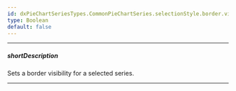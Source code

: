 ```yaml
---
id: dxPieChartSeriesTypes.CommonPieChartSeries.selectionStyle.border.visible
type: Boolean
default: false
---
```

---
##### shortDescription
Sets a border visibility for a selected series.

---
